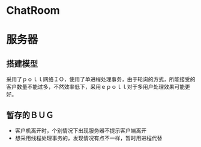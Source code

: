 # ChatRoom

# 服务器

## 搭建模型

采用了ｐｏｌｌ网络ＩＯ，使用了单进程处理事务，由于轮询的方式，所能接受的客户数量不能过多，不然效率低下，采用ｅｐｏｌｌ对于多用户处理效果可能更好。

## 暂存的ＢＵＧ

* 客户机离开时，个别情况下出现服务器不提示客户端离开
* 想采用线程处理事务的，发现情况有点不一样，暂时用进程代替
